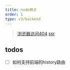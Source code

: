 ```yaml
---
title: node相关
order: 1
type: v3/backend
---
```


> [浏览器访问404](https://blog.csdn.net/cs380637384/article/details/82702106)
> [ssr](https://juejin.im/post/5bbedfca5188255c5e670682)

## todos

- [ ] 如何支持前端的history路由